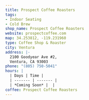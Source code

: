 ```yaml
---
title: Prospect Coffee Roasters
tags:
- Indoor Seating
- Cold Brew
shop_name: Prospect Coffee Roasters
website: prospectcoffee.com
map: 34.253812, -119.231960
type: Coffee Shop & Roaster
city: Ventura
address: |-
  2100 Goodyear Ave #2,
  Ventura, CA 93003
phone: "(805) 750-5041"
hours: |
  | Days | Time |
  | ------- | ------- |
  | *Coming Soon* |  |
coffee: Prospect Coffee Roasters
---
```


